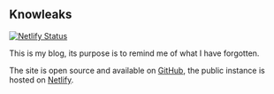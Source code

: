 ## Knowleaks

[![Netlify Status](https://api.netlify.com/api/v1/badges/6ddf346b-eabb-47aa-af64-19a59ba2b926/deploy-status)](https://app.netlify.com/sites/knowleaks/deploys)

This is my blog, its purpose is to remind me of what I have forgotten. 

The site is open source and available on [GitHub](https://github.com/turtureanu/knowleaks), the public instance is hosted on [Netlify](https://knowleaks.netlify.app/).
